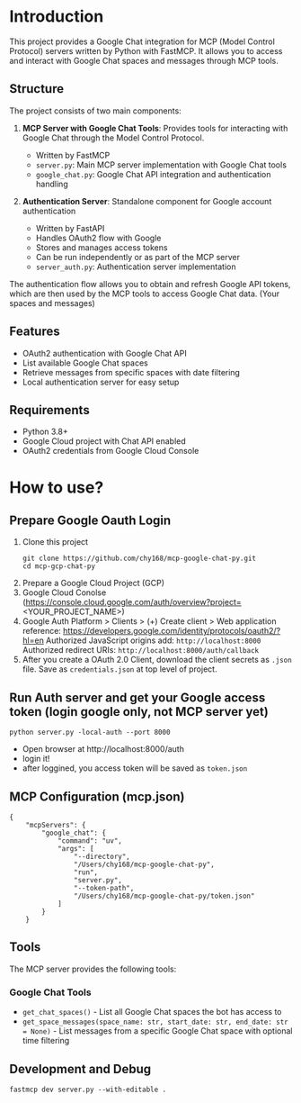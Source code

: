 # Introduction

This project provides a Google Chat integration for MCP (Model Control Protocol) servers written by Python with FastMCP. It allows you to access and interact with Google Chat spaces and messages through MCP tools.

## Structure
The project consists of two main components:

1. **MCP Server with Google Chat Tools**: Provides tools for interacting with Google Chat through the Model Control Protocol.
   - Written by FastMCP
   - `server.py`: Main MCP server implementation with Google Chat tools
   - `google_chat.py`: Google Chat API integration and authentication handling

2. **Authentication Server**: Standalone component for Google account authentication
   - Written by FastAPI
   - Handles OAuth2 flow with Google
   - Stores and manages access tokens
   - Can be run independently or as part of the MCP server
   - `server_auth.py`: Authentication server implementation

The authentication flow allows you to obtain and refresh Google API tokens, which are then used by the MCP tools to access Google Chat data. (Your spaces and messages)


## Features

- OAuth2 authentication with Google Chat API
- List available Google Chat spaces
- Retrieve messages from specific spaces with date filtering
- Local authentication server for easy setup

## Requirements

- Python 3.8+
- Google Cloud project with Chat API enabled
- OAuth2 credentials from Google Cloud Console

# How to use?

## Prepare Google Oauth Login
1. Clone this project
   ```
   git clone https://github.com/chy168/mcp-google-chat-py.git
   cd mcp-gcp-chat-py
   ```
2. Prepare a Google Cloud Project (GCP)
3. Google Cloud Conolse (https://console.cloud.google.com/auth/overview?project=<YOUR_PROJECT_NAME>)
4. Google Auth Platform > Clients > (+) Create client > Web application
reference: https://developers.google.com/identity/protocols/oauth2/?hl=en
Authorized JavaScript origins add: `http://localhost:8000`
Authorized redirect URIs: `http://localhost:8000/auth/callback`
5. After you create a OAuth 2.0 Client, download the client secrets as `.json` file. Save as `credentials.json` at top level of project.


## Run Auth server and get your Google access token (login google only, not MCP server yet)
```
python server.py -local-auth --port 8000
```

- Open browser at http://localhost:8000/auth
- login it!
- after loggined, you access token will be saved as `token.json`

## MCP Configuration (mcp.json)
```
{
    "mcpServers": {
        "google_chat": {
            "command": "uv",
            "args": [
                "--directory",
                "/Users/chy168/mcp-google-chat-py",
                "run",
                "server.py",
                "--token-path",
                "/Users/chy168/mcp-google-chat-py/token.json"
            ]
        }
    }
```

## Tools
The MCP server provides the following tools:

### Google Chat Tools
- `get_chat_spaces()` - List all Google Chat spaces the bot has access to
- `get_space_messages(space_name: str, start_date: str, end_date: str = None)` - List messages from a specific Google Chat space with optional time filtering


## Development and Debug
```
fastmcp dev server.py --with-editable .
```

